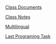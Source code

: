 [Class Documents](https://github.com/shawnwegs/Starting-Class/blob/master/course-descriptions/IB-DP-CompSci.md)

[Class Notes](https://github.com/grollcha000/TEST1/blob/master/Class%20Notes.md)

[Multilingual](https://grollcha000.github.io/TEST1/Multilingual.HTML)

[Last Programing Task](https://grollcha000.github.io/TEST1/Lastprogramingtask.html)
